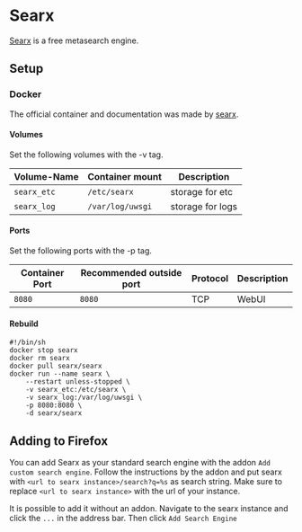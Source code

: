 # Searx

[Searx](https://searx.me) is a free metasearch engine.

## Setup

### Docker

The official container and documentation was made by [searx](https://hub.docker.com/r/searx/searx).

#### Volumes

Set the following volumes with the -v tag.

| Volume-Name | Container mount  | Description      |
| ----------- | ---------------- | ---------------- |
| `searx_etc` | `/etc/searx`     | storage for etc  |
| `searx_log` | `/var/log/uwsgi` | storage for logs |

#### Ports

Set the following ports with the -p tag.

| Container Port | Recommended outside port | Protocol | Description |
| -------------- | ------------------------ | -------- | ----------- |
| `8080`         | `8080`                   | TCP      | WebUI       |

#### Rebuild

```shell
#!/bin/sh
docker stop searx
docker rm searx
docker pull searx/searx
docker run --name searx \
    --restart unless-stopped \
    -v searx_etc:/etc/searx \
    -v searx_log:/var/log/uwsgi \
    -p 8080:8080 \
    -d searx/searx
```

## Adding to Firefox

You can add Searx as your standard search engine with the addon `Add custom search engine`.
Follow the instructions by the addon and put searx with
`<url to searx instance>/search?q=%s` as search string.
Make sure to replace `<url to searx instance>` with the url of your instance.

It is possible to add it without an addon.
Navigate to the searx instance and click the `...` in the address bar.
Then click `Add Search Engine`
